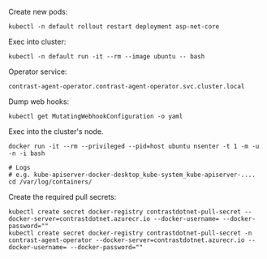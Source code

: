 Create new pods:

```
kubectl -n default rollout restart deployment asp-net-core
```

Exec into cluster:
```
kubectl -n default run -it --rm --image ubuntu -- bash
```

Operator service:
```
contrast-agent-operator.contrast-agent-operator.svc.cluster.local
```

Dump web hooks:
```
kubectl get MutatingWebhookConfiguration -o yaml
```

Exec into the cluster's node.
```
docker run -it --rm --privileged --pid=host ubuntu nsenter -t 1 -m -u -n -i bash

# Logs
# e.g. kube-apiserver-docker-desktop_kube-system_kube-apiserver-....
cd /var/log/containers/
```

Create the required pull secrets:
```
kubectl create secret docker-registry contrastdotnet-pull-secret --docker-server=contrastdotnet.azurecr.io --docker-username= --docker-password=""
kubectl create secret docker-registry contrastdotnet-pull-secret -n contrast-agent-operator --docker-server=contrastdotnet.azurecr.io --docker-username= --docker-password=""
```
